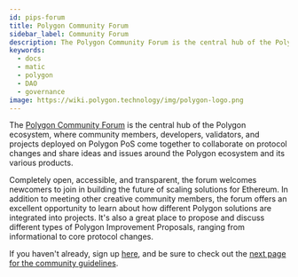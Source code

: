 ```yaml
---
id: pips-forum
title: Polygon Community Forum
sidebar_label: Community Forum
description: The Polygon Community Forum is the central hub of the Polygon ecosystem.
keywords:
  - docs
  - matic
  - polygon
  - DAO
  - governance
image: https://wiki.polygon.technology/img/polygon-logo.png
---
```


The [Polygon Community Forum](https://forum.polygon.technology/) is the central hub
of the Polygon ecosystem, where community members, developers, validators,
and projects deployed on Polygon PoS come together to collaborate on protocol
changes and share ideas and issues around the Polygon ecosystem and its various
products.

Completely open, accessible, and transparent, the forum welcomes newcomers
to join in building the future of scaling solutions for Ethereum. In addition
to meeting other creative community members, the forum offers an excellent
opportunity to learn about how different Polygon solutions are integrated into
projects. It's also a great place to propose and discuss different types of Polygon
Improvement Proposals, ranging from informational to core protocol changes.

If you haven't already, sign up [here](https://forum.polygon.technology/), and be sure to
check out the [next page for the community guidelines](/docs/pips/community-guidelines.md).
